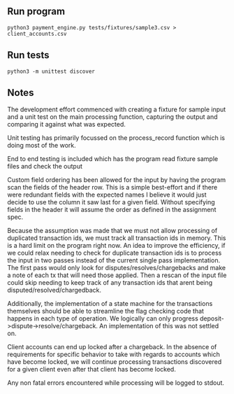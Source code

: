 ## Run program

`python3 payment_engine.py tests/fixtures/sample3.csv > client_accounts.csv`

## Run tests

`python3 -m unittest discover`

## Notes

The development effort commenced with creating a fixture for sample input and a unit test on the main processing function, capturing the output and comparing it against what was expected. 

Unit testing has primarily focussed on the process_record function which is doing most of the work.

End to end testing is included which has the program read fixture sample files and check the output

Custom field ordering has been allowed for the input by having the program scan the fields of the header row. This is a simple best-effort and if there were redundant fields with the expected names I believe it would just decide to use the column it saw last for a given field. Without specifying fields in the header it will assume the order as defined in the assignment spec.

Because the assumption was made that we must not allow processing of duplicated transaction ids, we must track all transaction ids in memory. This is a hard limit on the program right now. An idea to improve the efficiency, if we could relax needing to check for duplicate transaction ids is to process the input in two passes instead of the current single pass implementation. The first pass would only look for disputes/resolves/chargebacks and make a note of each tx that will need those applied. Then a rescan of the input file could skip needing to keep track of any transaction ids that arent being disputed/resolved/chargedback.

Additionally, the implementation of a state machine for the transactions themselves should be able to streamline the flag checking code that happens in each type of operation. We logically can only progress deposit->dispute->resolve/chargeback. An implementation of this was not settled on.

Client accounts can end up locked after a chargeback. In the absence of requirements for specific behavior to take with regards to accounts which have become locked, we will continue processing transactions discovered for a given client even after that client has become locked.

Any non fatal errors encountered while processing will be logged to stdout.